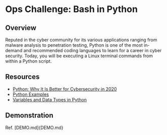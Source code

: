# Ops Challenge: Bash in Python

## Overview

Reputed in the cyber community for its various applications ranging from malware analysis to penetration testing, Python is one of the most in-demand and recommended coding languages to learn for a career in cyber security. Today, you will be executing a Linux terminal commands from within a Python script.

## Resources

- [Python: Why It Is Better for Cybersecurity in 2020](https://www.cybrary.it/blog/python-why-it-is-better-for-cybersecurity-in-2020/)
- [Python Examples](https://www.w3schools.com/python/python_examples.asp)
- [Variables and Data Types in Python](https://www.edureka.co/blog/variables-and-data-types-in-python/#1)

## Demonstration

Ref. [DEMO.md]{DEMO.md}
